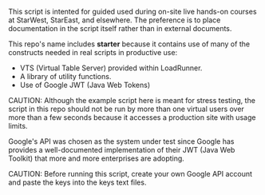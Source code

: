 This script is intented for guided used during on-site live hands-on courses at StarWest, StarEast, and elsewhere.
The preference is to place documentation in the script itself rather than in external documents.

This repo's name includes <strong>starter</strong> because it contains use of many of the constructs needed in real scripts in productive use:

 * VTS (Virtual Table Server) provided within LoadRunner.
 * A library of utility functions.
 * Use of Google JWT (Java Web Tokens) 

CAUTION: Although the example script here is meant for stress testing, the script in this repo should not be run by more than one virtual users over more than a few seconds because it accesses a production site with usage limits.

Google's API was chosen as the system under test since Google has provides a well-documented implementation of their JWT (Java Web Toolkit) that more and more enterprises are adopting.

CAUTION: Before running this script, create your own Google API account and paste the keys into the keys text files.
